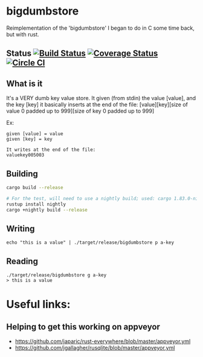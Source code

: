 # bigdumbstore
Reimplementation of the 'bigdumbstore' I began to do in C some time back, but with rust.

## Status [![Build Status](https://travis-ci.org/chamakits/bigdumbstore.svg?branch=master)](https://travis-ci.org/chamakits/bigdumbstore) [![Coverage Status](https://coveralls.io/repos/chamakits/bigdumbstore/badge.svg?branch=master&service=github)](https://coveralls.io/github/chamakits/bigdumbstore?branch=master) [![Circle CI](https://circleci.com/gh/chamakits/bigdumbstore.svg?style=svg)](https://circleci.com/gh/chamakits/bigdumbstore)

## What is it
It's a VERY dumb key value store. It given (from stdin) the value [value], and the key [key] it basically inserts at the end of the file:
[value][key][size of value 0 padded up to 999][size of key 0 padded up to 999]

Ex:

```
given [value] = value
given [key] = key

It writes at the end of the file:
valuekey005003
```

## Building

```bash 
cargo build --release

# For the test, will need to use a nightly build; used: cargo 1.83.0-nightly (80d82ca22 2024-09-27)
rustup install nightly
cargo +nightly build --release
```

## Writing

```
echo "this is a value" | ./target/release/bigdumbstore p a-key
```

## Reading

```
./target/release/bigdumbstore g a-key
> this is a value
```


# Useful links:

## Helping to get this working on appveyor
- https://github.com/japaric/rust-everywhere/blob/master/appveyor.yml
- https://github.com/jgallagher/rusqlite/blob/master/appveyor.yml